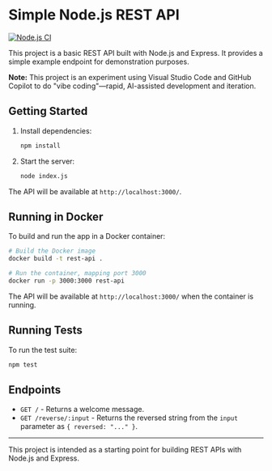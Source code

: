 # Simple Node.js REST API

[![Node.js CI](https://github.com/mheadd/rest-api/actions/workflows/nodejs.yml/badge.svg)](https://github.com/mheadd/rest-api/actions/workflows/nodejs.yml)


This project is a basic REST API built with Node.js and Express. It provides a simple example endpoint for demonstration purposes.

**Note:** This project is an experiment using Visual Studio Code and GitHub Copilot to do "vibe coding"—rapid, AI-assisted development and iteration.

## Getting Started

1. Install dependencies:
   ```bash
   npm install
   ```
2. Start the server:
   ```bash
   node index.js
   ```

The API will be available at `http://localhost:3000/`.

## Running in Docker

To build and run the app in a Docker container:

```bash
# Build the Docker image
docker build -t rest-api .

# Run the container, mapping port 3000
docker run -p 3000:3000 rest-api
```

The API will be available at `http://localhost:3000/` when the container is running.

## Running Tests

To run the test suite:
```bash
npm test
```

## Endpoints
- `GET /` - Returns a welcome message.
- `GET /reverse/:input` - Returns the reversed string from the `input` parameter as `{ reversed: "..." }`.

---

This project is intended as a starting point for building REST APIs with Node.js and Express.
